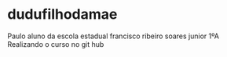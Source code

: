 # dudufilhodamae
Paulo aluno da escola estadual francisco ribeiro soares junior 1ºA 
Realizando o curso no git hub 
